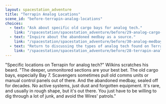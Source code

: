 ```yaml
---
layout: spacestation_adventure
title: "Terrapin Analog Locations"
scene_id: "before-terrapin-analog-locations"
choices:
  - text: "Ask about specific old cargo bays for analog tech."
    link: "/spacestation/spacestation_adventure/before/29-analog-cargo-bays"
  - text: "Inquire about the abandoned medbay as a source."
    link: "/spacestation/spacestation_adventure/before/30-analog-medbay-source"
  - text: "Return to discussing the types of analog tech found on Terrapin."
    link: "/spacestation/spacestation_adventure/before/28-terrapin-analog-types"
---
```


"Specific locations on Terrapin for analog tech?" Wilkins scratches his beard. "The deeper, unmonitored sections are your best bet. The old cargo bays, especially Bay 7. Scavengers sometimes pull old comms units or manual control panels out of there. And the abandoned medbay, sealed off for decades. No active systems, just dust and forgotten equipment. It's rare, and usually in rough shape, but it's out there. You just have to be willing to dig through a lot of junk, and avoid the Wires' patrols."
